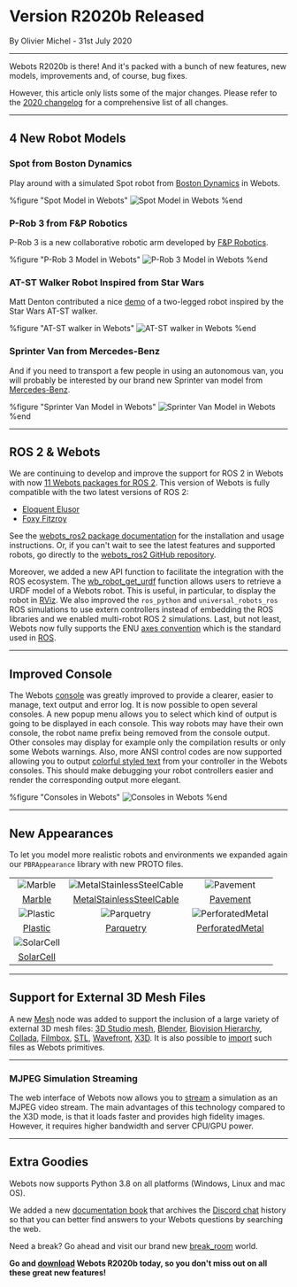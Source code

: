 # Version R2020b Released

<p id="publish-data">By Olivier Michel - 31st July 2020</p>

---

Webots R2020b is there! And it's packed with a bunch of new features, new models, improvements and, of course, bug fixes.

However, this article only lists some of the major changes.
Please refer to the [2020 changelog](../reference/changelog-r2020.md) for a comprehensive list of all changes.

---

## 4 New Robot Models

### Spot from Boston Dynamics

Play around with a simulated Spot robot from [Boston Dynamics](http://bostondynamics.com) in Webots.

%figure "Spot Model in Webots"
![Spot Model in Webots](images/spot.jpg)
%end

### P-Rob 3 from F&P Robotics  

P-Rob 3 is a new collaborative robotic arm developed by [F&P Robotics](https://www.fp-robotics.com).

%figure "P-Rob 3 Model in Webots"
![P-Rob 3 Model in Webots](images/p-rob3.jpg)
%end

### AT-ST Walker Robot Inspired from Star Wars

Matt Denton contributed a nice [demo](https://twitter.com/mantisrobot/status/1254693299702714369) of a two-legged robot inspired by the Star Wars AT-ST walker.

%figure "AT-ST walker in Webots"
![AT-ST walker in Webots](images/at-st-walker.jpg)
%end

### Sprinter Van from Mercedes-Benz

And if you need to transport a few people in using an autonomous van, you will probably be interested by our brand new Sprinter van model from [Mercedes-Benz](https://www.mercedes-benz.com).

%figure "Sprinter Van Model in Webots"
![Sprinter Van Model in Webots](images/sprinter.jpg)
%end

---

## ROS 2 & Webots

We are continuing to develop and improve the support for ROS 2 in Webots with now [11 Webots packages for ROS 2](https://discourse.ros.org/t/new-packages-and-patch-release-for-ros-2-foxy-fitzroy-2020-07-10/15348).
This version of Webots is fully compatible with the two latest versions of ROS 2:
  - [Eloquent Elusor](https://index.ros.org/doc/ros2/Releases/Release-Eloquent-Elusor)
  - [Foxy Fitzroy](https://index.ros.org/doc/ros2/Releases/Release-Foxy-Fitzroy)

See the [webots\_ros2 package documentation](http://wiki.ros.org/webots_ros2) for the installation and usage instructions.
Or, if you can't wait to see the latest features and supported robots, go directly to the [webots\_ros2 GitHub repository](https://github.com/cyberbotics/webots_ros2).

Moreover, we added a new API function to facilitate the integration with the ROS ecosystem.
The [wb\_robot\_get\_urdf](https://cyberbotics.com/doc/reference/robot#wb_robot_get_urdf) function allows users to retrieve a URDF model of a Webots robot.
This is useful, in particular, to display the robot in [RViz](http://wiki.ros.org/rviz).
We also improved the `ros_python` and `universal_robots_ros` ROS simulations to use extern controllers instead of embedding the ROS libraries and we enabled multi-robot ROS 2 simulations.
Last, but not least, Webots now fully supports the ENU [axes convention](https://en.wikipedia.org/wiki/Axes_conventions) which is the standard used in [ROS](https://www.ros.org/reps/rep-0103.html#axis-orientation).

---

## Improved Console

The Webots [console](https://www.cyberbotics.com/doc/guide/the-console) was greatly improved to provide a clearer, easier to manage, text output and error log.
It is now possible to open several consoles.
A new popup menu allows you to select which kind of output is going to be displayed in each console.
This way robots may have their own console, the robot name prefix being removed from the console output.
Other consoles may display for example only the compilation results or only some Webots warnings.
Also, more ANSI control codes are now supported allowing you to output [colorful styled text](https://cyberbotics.com/doc/guide/controller-programming#console-output) from your controller in the Webots consoles.
This should make debugging your robot controllers easier and render the corresponding output more elegant.

%figure "Consoles in Webots"
![Consoles in Webots](images/consoles.png)
%end

---

## New Appearances

To let you model more realistic robots and environments we expanded again our `PBRAppearance` library with new PROTO files.

| | | |
| :---: | :---: | :---: |
| ![Marble](images/appearances/Marble.thumbnail.png) | ![MetalStainlessSteelCable](images/appearances/MetalStainlessSteelCable.thumbnail.png) | ![Pavement](images/appearances/Pavement_a.thumbnail.png) |
| [Marble](https://cyberbotics.com/doc/guide/appearances#marble) | [MetalStainlessSteelCable](https://cyberbotics.com/doc/guide/appearances#metalstainlesssteelcable) | [Pavement](https://cyberbotics.com/doc/guide/appearances#pavement) |
| ![Plastic](images/appearances/Plastic_a.thumbnail.png) | ![Parquetry](images/appearances/Parquetry_a.thumbnail.png) |  ![PerforatedMetal](images/appearances/PerforatedMetal.thumbnail.png) |
| [Plastic](https://cyberbotics.com/doc/guide/appearances#plastic) | [Parquetry](https://cyberbotics.com/doc/guide/appearances#parquetry) | [PerforatedMetal](https://cyberbotics.com/doc/guide/appearances#perforatedmetal) |
| ![SolarCell](images/appearances/SolarCell.thumbnail.png) |  |  |
| [SolarCell](https://cyberbotics.com/doc/guide/appearances#solarcell) |  |  |

---

## Support for External 3D Mesh Files

A new [Mesh](https://cyberbotics.com/doc/reference/mesh) node was added to support the inclusion of a large variety of external 3D mesh files: [3D Studio mesh](https://wiki.fileformat.com/3d/3ds), [Blender](https://www.blender.org/), [Biovision Hierarchy](https://en.wikipedia.org/wiki/Biovision_Hierarchy), [Collada](https://en.wikipedia.org/wiki/COLLADA), [Filmbox](https://wiki.fileformat.com/3d/fbx/), [STL](https://en.wikipedia.org/wiki/STL_(file_format)), [Wavefront](https://wiki.fileformat.com/3d/obj), [X3D](https://www.web3d.org/getting-started-x3d).
It is also possible to [import](https://cyberbotics.com/doc/guide/the-user-interface#file-menu) such files as Webots primitives.

---

### MJPEG Simulation Streaming

The web interface of Webots now allows you to [stream](https://cyberbotics.com/doc/guide/web-streaming) a simulation as an MJPEG video stream.
The main advantages of this technology compared to the X3D mode, is that it loads faster and provides high fidelity images.
However, it requires higher bandwidth and server CPU/GPU power.

---

## Extra Goodies

Webots now supports Python 3.8 on all platforms (Windows, Linux and mac OS).

We added a new [documentation book](https://cyberbotics.com/doc/discord/index) that archives the [Discord chat](https://discordapp.com/invite/nTWbN9m) history so that you can better find answers to your Webots questions by searching the web.

Need a break? Go ahead and visit our brand new [break\_room](../guide/samples-environments.md#break_room-wbt) world.



**Go and [download](https://cyberbotics.com/#download) Webots R2020b today, so you don't miss out on all these great new features!**
